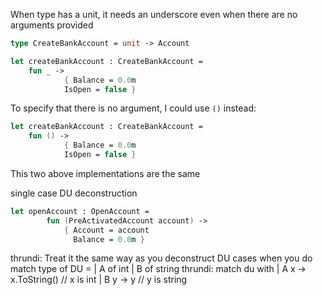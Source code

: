 When type has a unit, it needs an underscore even when there are no arguments provided

```fsharp
type CreateBankAccount = unit -> Account
```

```fsharp
let createBankAccount : CreateBankAccount =
    fun _ ->
            { Balance = 0.0m
            IsOpen = false }
```

To specify that there is no argument, I could use `()` instead:
```fsharp
let createBankAccount : CreateBankAccount =
    fun () ->
            { Balance = 0.0m
            IsOpen = false }
```
This two above implementations are the same



single case DU deconstruction
```fsharp
let openAccount : OpenAccount =
        fun (PreActivatedAccount account) ->
            { Account = account
              Balance = 0.0m }
```

thrundi: Treat it the same way as you deconstruct DU cases when you do match type of DU = | A of int | B of string
thrundi: match du with | A x -> x.ToString() // x is int | B y -> y // y is string
